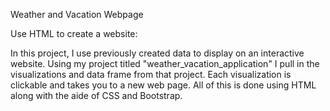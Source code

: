 Weather and Vacation Webpage

Use HTML to create a website:

In this project, I use previously created data to display on an interactive website. Using my project titled "weather_vacation_application" I pull in the visualizations and data frame from that project. Each visualization is clickable and takes you to a new web page. All of this is done using HTML along with the aide of CSS and Bootstrap.

